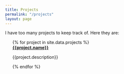```yaml
---
title: Projects
permalink: "/projects"
layout: page
---
```

I have too many projects to keep track of. Here they are:

<ul class="projects">
  {% for project in site.data.projects %}
  <li>
    <a href="{{project.url}}"><strong>{{project.name}}</strong></a>
    <p>{{project.description}}</p>
  </li>
  {% endfor %}
</ul>

<style>
.projects li {
  list-style: none;
}

</style>
